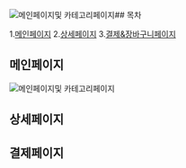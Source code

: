 ![메인페이지및 카테고리페이지](https://github.com/ggongiii/CokunStore/assets/102150774/fc5235a6-f411-47cf-abca-c9753e46fa87)## 목차

1.[메인페이지](#메인페이지)
2.[상세페이지](#상세페이지)
3.[결제&장바구니페이지](#결제페이지)



## 메인페이지
![메인페이지및 카테고리페이지](https://github.com/ggongiii/CokunStore/assets/102150774/0d68d152-aa46-49ce-9422-e2d98196db2f)


## 상세페이지
## 결제페이지
